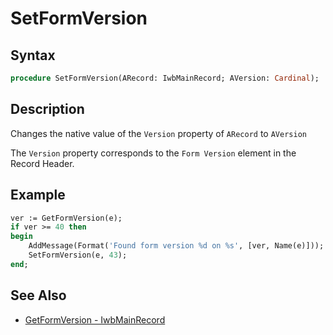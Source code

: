 # SetFormVersion

## Syntax

```pascal
procedure SetFormVersion(ARecord: IwbMainRecord; AVersion: Cardinal);
```

## Description

Changes the native value of the `Version` property of `ARecord` to `AVersion`

The `Version` property corresponds to the `Form Version` element in the Record Header.

## Example

```pascal
ver := GetFormVersion(e);
if ver >= 40 then
begin
	AddMessage(Format('Found form version %d on %s', [ver, Name(e)]));
	SetFormVersion(e, 43);
end;
```

## See Also

- [GetFormVersion - IwbMainRecord](IwbMainRecord_GetFormVersion.md)
